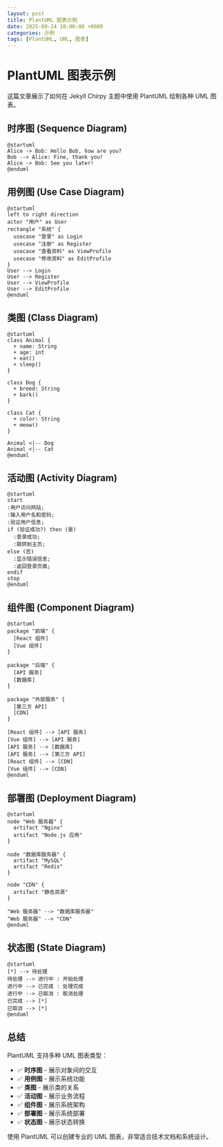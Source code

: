```yaml
---
layout: post
title: PlantUML 图表示例
date: 2025-09-24 10:00:00 +0800
categories: 示例
tags: [PlantUML, UML, 图表]
---
```


# PlantUML 图表示例

这篇文章展示了如何在 Jekyll Chirpy 主题中使用 PlantUML 绘制各种 UML 图表。

## 时序图 (Sequence Diagram)

```plantuml
@startuml
Alice -> Bob: Hello Bob, how are you?
Bob --> Alice: Fine, thank you!
Alice -> Bob: See you later!
@enduml
```

## 用例图 (Use Case Diagram)

```plantuml
@startuml
left to right direction
actor "用户" as User
rectangle "系统" {
  usecase "登录" as Login
  usecase "注册" as Register
  usecase "查看资料" as ViewProfile
  usecase "修改资料" as EditProfile
}
User --> Login
User --> Register
User --> ViewProfile
User --> EditProfile
@enduml
```

## 类图 (Class Diagram)

```plantuml
@startuml
class Animal {
  + name: String
  + age: int
  + eat()
  + sleep()
}

class Dog {
  + breed: String
  + bark()
}

class Cat {
  + color: String
  + meow()
}

Animal <|-- Dog
Animal <|-- Cat
@enduml
```

## 活动图 (Activity Diagram)

```plantuml
@startuml
start
:用户访问网站;
:输入用户名和密码;
:验证用户信息;
if (验证成功?) then (是)
  :登录成功;
  :跳转到主页;
else (否)
  :显示错误信息;
  :返回登录页面;
endif
stop
@enduml
```

## 组件图 (Component Diagram)

```plantuml
@startuml
package "前端" {
  [React 组件]
  [Vue 组件]
}

package "后端" {
  [API 服务]
  [数据库]
}

package "外部服务" {
  [第三方 API]
  [CDN]
}

[React 组件] --> [API 服务]
[Vue 组件] --> [API 服务]
[API 服务] --> [数据库]
[API 服务] --> [第三方 API]
[React 组件] --> [CDN]
[Vue 组件] --> [CDN]
@enduml
```

## 部署图 (Deployment Diagram)

```plantuml
@startuml
node "Web 服务器" {
  artifact "Nginx"
  artifact "Node.js 应用"
}

node "数据库服务器" {
  artifact "MySQL"
  artifact "Redis"
}

node "CDN" {
  artifact "静态资源"
}

"Web 服务器" --> "数据库服务器"
"Web 服务器" --> "CDN"
@enduml
```

## 状态图 (State Diagram)

```plantuml
@startuml
[*] --> 待处理
待处理 --> 进行中 : 开始处理
进行中 --> 已完成 : 处理完成
进行中 --> 已取消 : 取消处理
已完成 --> [*]
已取消 --> [*]
@enduml
```

## 总结

PlantUML 支持多种 UML 图表类型：

- ✅ **时序图** - 展示对象间的交互
- ✅ **用例图** - 展示系统功能
- ✅ **类图** - 展示类的关系
- ✅ **活动图** - 展示业务流程
- ✅ **组件图** - 展示系统架构
- ✅ **部署图** - 展示系统部署
- ✅ **状态图** - 展示状态转换

使用 PlantUML 可以创建专业的 UML 图表，非常适合技术文档和系统设计。
